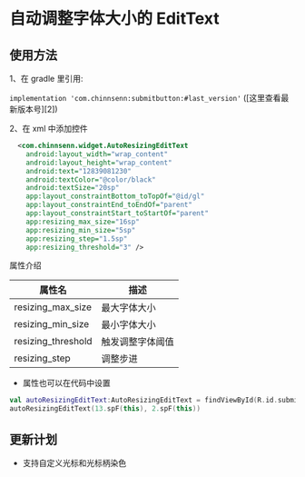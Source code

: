 # 自动调整字体大小的 EditText

## 使用方法

1、在 gradle 里引用:

<!--more-->

`implementation 'com.chinnsenn:submitbutton:#last_version'` ([这里查看最新版本号][2])

2、在 xml 中添加控件

```xml
  <com.chinnsenn.widget.AutoResizingEditText
    android:layout_width="wrap_content"
    android:layout_height="wrap_content"
    android:text="12839081230"
    android:textColor="@color/black"
    android:textSize="20sp"
    app:layout_constraintBottom_toTopOf="@id/gl"
    app:layout_constraintEnd_toEndOf="parent"
    app:layout_constraintStart_toStartOf="parent"
    app:resizing_max_size="16sp" 
    app:resizing_min_size="5sp"
    app:resizing_step="1.5sp"
    app:resizing_threshold="3" />
```

属性介绍

| 属性名 | 描述 |
| --- | --- |
| resizing_max_size | 最大字体大小 |
| resizing_min_size | 最小字体大小 |
| resizing_threshold |触发调整字体阈值 |
| resizing_step | 调整步进 |

- 属性也可以在代码中设置

```kotlin
val autoResizingEditText:AutoResizingEditText = findViewById(R.id.submitbutton)
autoResizingEditText(13.spF(this), 2.spF(this))
```

## 更新计划

- 支持自定义光标和光标柄染色